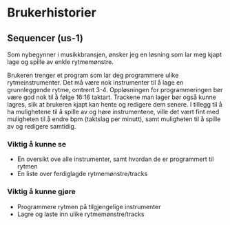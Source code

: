 # Brukerhistorier

## Sequencer (us-1)

Som nybegynner i musikkbransjen, ønsker jeg en løsning som lar meg kjapt lage og spille av enkle rytmemønstre.

Brukeren trenger et program som lar deg programmere ulike rytmeinstrumenter. Det må være nok instrumenter til å lage en grunnleggende rytme, omtrent 3-4. Oppløsningen for programmeringen bør være god nok til å følge 16:16 taktart. Trackene man lager bør også kunne lagres, slik at brukeren kjapt kan hente og redigere dem senere. I tillegg til å ha mulighetene til å spille av og høre instrumentene, ville det vært fint med muligheten til å endre bpm (taktslag per minutt), samt muligheten til å spille av og redigere samtidig.

### Viktig å kunne se
- En oversikt ove alle instrumenter, samt hvordan de er programmert til rytmen
- En liste over ferdiglagde rytmemønstre/tracks

### Viktig å kunne gjøre
- Programmere rytmen på tilgjengelige instrumenter
- Lagre og laste inn ulike rytmemønstre/tracks
